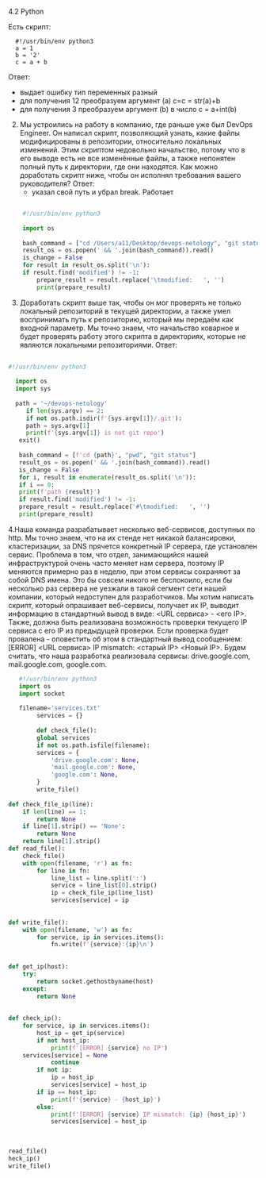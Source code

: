 4.2 Python

Есть скрипт:

      #!/usr/bin/env python3
      a = 1
      b = '2'
      c = a + b


   Ответ:
   * выдает ошибку тип переменных разный
   * для получения 12 преобразуем аргумент (а) с=c = str(a)+b
   * для получения  3  преобразуем аргумент (b) в число  c = a+int(b)
 
2. Мы устроились на работу в компанию, где раньше уже был DevOps Engineer. Он написал скрипт, позволяющий узнать, какие файлы модифицированы в репозитории, относительно локальных изменений. Этим скриптом недовольно начальство, потому что в его выводе есть не все изменённые файлы, а также непонятен полный путь к директории, где они находятся. Как можно доработать скрипт ниже, чтобы он исполнял требования вашего руководителя?
    Ответ: 
   * указал свой путь и убрал break. Работает

```python

    #!/usr/bin/env python3
 
    import os
 
    bash_command = ["cd /Users/a11/Desktop/devops-netology", "git status"]
    result_os = os.popen(' && '.join(bash_command)).read()
    is_change = False
    for result in result_os.split('\n'):
    if result.find('modified') != -1:
        prepare_result = result.replace('\tmodified:   ', '')
        print(prepare_result)
```
 
3. Доработать скрипт выше так, чтобы он мог проверять не только локальный репозиторий в текущей директории, а также умел воспринимать путь к репозиторию, который мы передаём как входной параметр. Мы точно знаем, что начальство коварное и будет проверять работу этого скрипта в директориях, которые не являются локальными репозиториями.
    Ответ:
   
```python
 
#!/usr/bin/env python3
 
  import os
  import sys
 
  path = '~/devops-netology'
     if len(sys.argv) == 2:
     if not os.path.isdir(f'{sys.argv[1]}/.git'):
     path = sys.argv[1]
     print(f'{sys.argv[1]} is not git repo')
   exit()
 
   bash_command = [f'cd {path}', "pwd", "git status"]
   result_os = os.popen(' && '.join(bash_command)).read()
   is_change = False
   for i, result in enumerate(result_os.split('\n')):
   if i == 0:
   print(f'path {result}')
   if result.find('modified') != -1:
   prepare_result = result.replace('#\tmodified:   ', '')
   print(prepare_result)
```
 
 4.Наша команда разрабатывает несколько веб-сервисов, доступных по http. Мы точно знаем, что на их стенде нет никакой балансировки, кластеризации, за DNS прячется конкретный IP сервера, где установлен сервис. Проблема в том, что отдел, занимающийся нашей инфраструктурой очень часто меняет нам сервера, поэтому IP меняются примерно раз в неделю, при этом сервисы сохраняют за собой DNS имена. Это бы совсем никого не беспокоило, если бы несколько раз сервера не уезжали в такой сегмент сети нашей компании, который недоступен для разработчиков. Мы хотим написать скрипт, который опрашивает веб-сервисы, получает их IP, выводит информацию в стандартный вывод в виде: <URL сервиса> - <его IP>. Также, должна быть реализована возможность проверки текущего IP сервиса c его IP из предыдущей проверки. Если проверка будет провалена - оповестить об этом в стандартный вывод сообщением: [ERROR] <URL сервиса> IP mismatch: <старый IP> <Новый IP>. Будем считать, что наша разработка реализовала сервисы: drive.google.com, mail.google.com, google.com.
        
```python
   #!/usr/bin/env python3
   import os
   import socket
 
   filename='services.txt'
        services = {}
 
        def check_file():
        global services
        if not os.path.isfile(filename):
        services = {
            'drive.google.com': None,
            'mail.google.com': None,
            'google.com': None,
        }
        write_file()
   
def check_file_ip(line):
    if len(line) == 1:
        return None
    if line[1].strip() == 'None':
        return None
    return line[1].strip()
def read_file():
    check_file()
    with open(filename, 'r') as fn:
        for line in fn:
            line_list = line.split(':')
            service = line_list[0].strip()
            ip = check_file_ip(line_list)
            services[service] = ip
 
 
def write_file():
    with open(filename, 'w') as fn:
        for service, ip in services.items():
            fn.write(f'{service}:{ip}\n')
 
 
def get_ip(host):
    try:
        return socket.gethostbyname(host)
    except:
        return None
 
 
def check_ip():
    for service, ip in services.items():
        host_ip = get_ip(service)
        if not host_ip:
            print(f'[ERROR] {service} no IP')
    services[service] = None
            continue
        if not ip:
            ip = host_ip
            services[service] = host_ip
        if ip == host_ip:
            print(f'{service} - {host_ip}')
        else:
            print(f'[ERROR] {service} IP mismatch: {ip} {host_ip}')
            services[service] = host_ip
 
 
 
read_file()
heck_ip()
write_file()
```
